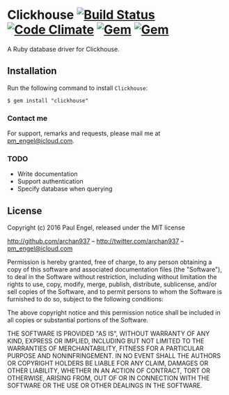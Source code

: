 # Clickhouse [![Build Status](https://travis-ci.org/archan937/clickhouse.svg?branch=master)](https://travis-ci.org/archan937/clickhouse) [![Code Climate](https://codeclimate.com/github/archan937/clickhouse/badges/gpa.svg)](https://codeclimate.com/github/archan937/clickhouse) [![Gem](https://img.shields.io/gem/v/clickhouse.svg)](https://rubygems.org/gems/clickhouse) [![Gem](https://img.shields.io/gem/dt/clickhouse.svg)](https://rubygems.org/gems/clickhouse)

A Ruby database driver for Clickhouse.

## Installation

Run the following command to install `Clickhouse`:

    $ gem install "clickhouse"

### Contact me

For support, remarks and requests, please mail me at [pm_engel@icloud.com](mailto:pm_engel@icloud.com).

### TODO

* Write documentation
* Support authentication
* Specify database when querying

## License

Copyright (c) 2016 Paul Engel, released under the MIT license

http://github.com/archan937 – http://twitter.com/archan937 – pm_engel@icloud.com

Permission is hereby granted, free of charge, to any person obtaining a copy of this software and associated documentation files (the "Software"), to deal in the Software without restriction, including without limitation the rights to use, copy, modify, merge, publish, distribute, sublicense, and/or sell copies of the Software, and to permit persons to whom the Software is furnished to do so, subject to the following conditions:

The above copyright notice and this permission notice shall be included in all copies or substantial portions of the Software.

THE SOFTWARE IS PROVIDED "AS IS", WITHOUT WARRANTY OF ANY KIND, EXPRESS OR IMPLIED, INCLUDING BUT NOT LIMITED TO THE WARRANTIES OF MERCHANTABILITY, FITNESS FOR A PARTICULAR PURPOSE AND NONINFRINGEMENT. IN NO EVENT SHALL THE AUTHORS OR COPYRIGHT HOLDERS BE LIABLE FOR ANY CLAIM, DAMAGES OR OTHER LIABILITY, WHETHER IN AN ACTION OF CONTRACT, TORT OR OTHERWISE, ARISING FROM, OUT OF OR IN CONNECTION WITH THE SOFTWARE OR THE USE OR OTHER DEALINGS IN THE SOFTWARE.
